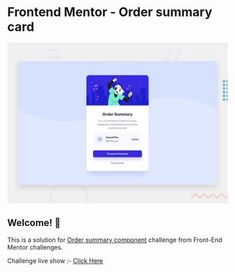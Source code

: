 # Frontend Mentor - Order summary card

![Design preview for the Order summary card coding challenge](./design/desktop-preview.jpg)

## Welcome! 👋

This is a solution for [Order summary component](https://www.frontendmentor.io/challenges/order-summary-component-QlPmajDUj) challenge from Front-End Mentor challenges.<br>

Challenge live show :- [Click Here](https://ahmed-elbalouty.github.io/Order-summary-component/)
